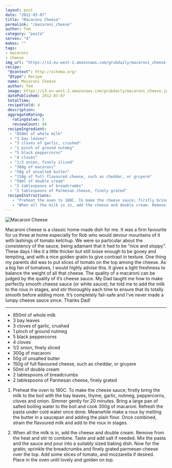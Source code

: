 ```yaml
---
layout: post
date: "2012-03-07"
title: "Macaroni Cheese"
permalink: "/macaroni_cheese"
author: Tom
category: "pasta"
serves: "4"
makes: ""
tags:
- macaroni
- cheese
img_url: "https://s3.eu-west-2.amazonaws.com/grubdaily/macaroni_cheese.jpg"
recipe:
 "@context": http://schema.org/
 "@type": Recipe
 name: Macaroni Cheese
 author: Tom
 image: https://s3.eu-west-2.amazonaws.com/grubdaily/macaroni_cheese.jpg
 datePublished: 2012-03-07
 totalTime:
 recipeYield: 4
 description:
 aggregateRating:
   ratingValue: 5
   reviewCount: 44
 recipeIngredient:
  - "850ml of whole milk"
  - "3 bay leaves"
  - "3 cloves of garlic, crushed"
  - "1 pinch of ground nutmeg"
  - "5 black peppercorns"
  - "4 cloves"
  - "1/2 onion, finely sliced"
  - "300g of macaroni"
  - "50g of unsalted butter"
  - "150g of full flavoured cheese, such as cheddar, or gruyere"
  - "50ml of double cream"
  - "2 tablespoons of breadcrumbs"
  - "2 tablespoons of Parmesan cheese, finely grated"
 recipeInstructions:
   - "Preheat the oven to 180C. To make the cheese sauce; firstly bring the milk to the boil with the bay leaves, thyme, garlic, nutmeg, peppercorns, cloves and onion. Simmer gently for 20 minutes. Bring a large pan of salted boiling water to the boil and cook 300g of macaroni. Refresh the pasta under cold water once done. Meanwhile make a roux by melting the butter in a saucepan and adding the plain flour. Once combined, strain the flavoured milk and add to the roux in stages."
   - "When all the milk is in, add the cheese and double cream. Remove from the heat and stir to combine. Taste and add salt if needed. Mix the pasta and the sauce and pour into a suitably sized baking dish. Now for the gratin; sprinkle the breadcrumbs and finely grated parmesan cheese over the top. Add some slices of tomato, and mozzarella if desired. Place in the oven until lovely and golden on top."
---
```

<img src="https://s3.eu-west-2.amazonaws.com/grubdaily/macaroni_cheese.jpg" alt="Macaroni Cheese" />

Macaroni cheese is a classic home-made dish for me. It was a firm favourite for us three at home especially for Rob who would devour mountains of it with lashings of tomato ketchup. We were so particular about the consistency of the sauce, being adamant that it had to be “nice and sloppy”. These days I like it a little thicker but still loose enough to be gooey and tempting, and with a nice golden gratin to give contrast in texture. One thing my parents did was to put slices of tomato on the top among the cheese. As a big fan of tomatoes, I would highly advise this. It gives a light freshness to balance the weight of all that cheese. The quality of a macaroni can be judged by the quality of it’s cheese sauce. My Dad taught me how to make perfectly smooth cheese sauce (or white sauce); he told me to add the milk to the roux in stages, and stir thoroughly each time to ensure that its totally smooth before adding more. It’s completely fail-safe and I’ve never made a lumpy cheese sauce since. Thanks Dad!

---
* 850ml of whole milk
* 3 bay leaves
* 3 cloves of garlic, crushed
* 1 pinch of ground nutmeg
* 5 black peppercorns
* 4 cloves
* 1/2 onion, finely sliced
* 300g of macaroni
* 50g of unsalted butter
* 150g of full flavoured cheese, such as cheddar, or gruyere
* 50ml of double cream
* 2 tablespoons of breadcrumbs
* 2 tablespoons of Parmesan cheese, finely grated

1. Preheat the oven to 180C. To make the cheese sauce; firstly bring the milk to the boil with the bay leaves, thyme, garlic, nutmeg, peppercorns, cloves and onion. Simmer gently for 20 minutes. Bring a large pan of salted boiling water to the boil and cook 300g of macaroni. Refresh the pasta under cold water once done. Meanwhile make a roux by melting the butter in a saucepan and adding the plain flour. Once combined, strain the flavoured milk and add to the roux in stages.

2. When all the milk is in, add the cheese and double cream. Remove from the heat and stir to combine. Taste and add salt if needed. Mix the pasta and the sauce and pour into a suitably sized baking dish. Now for the gratin; sprinkle the breadcrumbs and finely grated parmesan cheese over the top. Add some slices of tomato, and mozzarella if desired. Place in the oven until lovely and golden on top.

